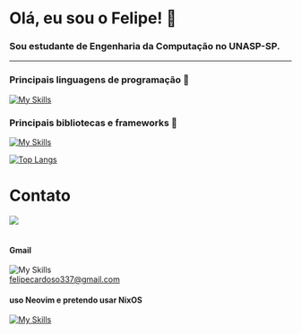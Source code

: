# Olá, eu sou o Felipe! 👋
### Sou estudante de Engenharia da Computação no UNASP-SP.

--- 

### Principais linguagens de programação 🌠

[![My Skills](https://skillicons.dev/icons?i=ruby,java,cs,c)](https://skillicons.dev)

### Principais bibliotecas e frameworks 🌌

[![My Skills](https://skillicons.dev/icons?i=pytorch,fastapi,tensorflow,rails)](https://skillicons.dev)

[![Top Langs](https://github-readme-stats.vercel.app/api/top-langs/?username=neofelipecardoso&theme=gruvbox_light)](https://github.com/anuraghazra/github-readme-stats)

# Contato

<div style="display: flex">
<a href="https://www.linkedin.com/in/felipe-rodrigo-paix%C3%A3o-cardoso-0a5a16273/" target="_blank"><img src="https://img.shields.io/badge/-LinkedIn-%230077B5?style=for-the-badge&logo=linkedin&logoColor=white" target="_blank"></a> 
</div><br>

#### Gmail
![My Skills](https://skillicons.dev/icons?i=gmail) <br>
felipecardoso337@gmail.com
<br>
#### uso Neovim e pretendo usar NixOS
[![My Skills](https://skillicons.dev/icons?i=neovim,nix)](https://skillicons.dev)
